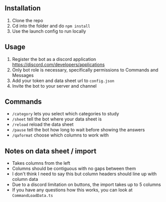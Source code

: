 ## Installation
1. Clone the repo
2. Cd into the folder and do `npm install`
3. Use the launch config to run locally

## Usage
1. Register the bot as a discord application https://discord.com/developers/applications
2. Only bot role is necessary, specifically permissions to Commands and Messages
3. Add your token and data sheet url to `config.json`
4. Invite the bot to your server and channel

## Commands
* `/category` lets you select which categories to study
* `/sheet` tell the bot where your data sheet is
* `/reload` reload the data sheet
* `/pause` tell the bot how long to wait before showing the answers
* `/qaformat` choose which columns to work with

## Notes on data sheet / import
* Takes columns from the left
* Columns should be contiguous with no gaps between them
* I don't think I need to say this but column headers should line up with column data
* Due to a discord limitation on buttons, the import takes up to 5 columns
* If you have any questions how this works, you can look at `CommandLoadData.ts` 
